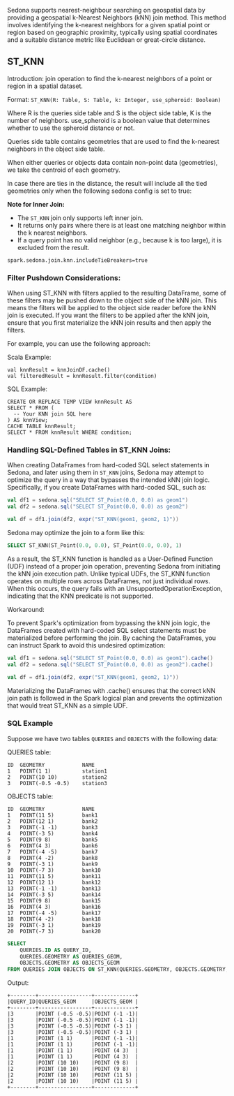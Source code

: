
<!--
 Licensed to the Apache Software Foundation (ASF) under one
 or more contributor license agreements.  See the NOTICE file
 distributed with this work for additional information
 regarding copyright ownership.  The ASF licenses this file
 to you under the Apache License, Version 2.0 (the
 "License"); you may not use this file except in compliance
 with the License.  You may obtain a copy of the License at

   http://www.apache.org/licenses/LICENSE-2.0

 Unless required by applicable law or agreed to in writing,
 software distributed under the License is distributed on an
 "AS IS" BASIS, WITHOUT WARRANTIES OR CONDITIONS OF ANY
 KIND, either express or implied.  See the License for the
 specific language governing permissions and limitations
 under the License.
 -->

Sedona supports nearest-neighbour searching on geospatial data by providing a geospatial k-Nearest Neighbors (kNN) join method. This method involves identifying the k-nearest neighbors for a given spatial point or region based on geographic proximity, typically using spatial coordinates and a suitable distance metric like Euclidean or great-circle distance.

## ST_KNN

Introduction: join operation to find the k-nearest neighbors of a point or region in a spatial dataset.

Format: `ST_KNN(R: Table, S: Table, k: Integer, use_spheroid: Boolean)`

Where R is the queries side table and S is the object side table, K is the number of neighbors. use_spheroid is a boolean value that determines whether to use the spheroid distance or not.

Queries side table contains geometries that are used to find the k-nearest neighbors in the object side table.

When either queries or objects data contain non-point data (geometries), we take the centroid of each geometry.

In case there are ties in the distance, the result will include all the tied geometries only when the following sedona config is set to true:

**Note for Inner Join:**

- The `ST_KNN` join only supports left inner join.
- It returns only pairs where there is at least one matching neighbor within the k nearest neighbors.
- If a query point has no valid neighbor (e.g., because k is too large), it is excluded from the result.

```
spark.sedona.join.knn.includeTieBreakers=true
```

### Filter Pushdown Considerations:

When using ST_KNN with filters applied to the resulting DataFrame, some of these filters may be pushed down to the object side of the kNN join. This means the filters will be applied to the object side reader before the kNN join is executed. If you want the filters to be applied after the kNN join, ensure that you first materialize the kNN join results and then apply the filters.

For example, you can use the following approach:

Scala Example:

```
val knnResult = knnJoinDF.cache()
val filteredResult = knnResult.filter(condition)
```

SQL Example:

```
CREATE OR REPLACE TEMP VIEW knnResult AS
SELECT * FROM (
  -- Your KNN join SQL here
) AS knnView;
CACHE TABLE knnResult;
SELECT * FROM knnResult WHERE condition;
```

### Handling SQL-Defined Tables in ST_KNN Joins:

When creating DataFrames from hard-coded SQL select statements in Sedona, and later using them in `ST_KNN` joins, Sedona may attempt to optimize the query in a way that bypasses the intended kNN join logic. Specifically, if you create DataFrames with hard-coded SQL, such as:

```scala
val df1 = sedona.sql("SELECT ST_Point(0.0, 0.0) as geom1")
val df2 = sedona.sql("SELECT ST_Point(0.0, 0.0) as geom2")

val df = df1.join(df2, expr("ST_KNN(geom1, geom2, 1)"))
```

Sedona may optimize the join to a form like this:

```sql
SELECT ST_KNN(ST_Point(0.0, 0.0), ST_Point(0.0, 0.0), 1)
```

As a result, the ST_KNN function is handled as a User-Defined Function (UDF) instead of a proper join operation, preventing Sedona from initiating the kNN join execution path. Unlike typical UDFs, the ST_KNN function operates on multiple rows across DataFrames, not just individual rows. When this occurs, the query fails with an UnsupportedOperationException, indicating that the KNN predicate is not supported.

Workaround:

To prevent Spark's optimization from bypassing the kNN join logic, the DataFrames created with hard-coded SQL select statements must be materialized before performing the join. By caching the DataFrames, you can instruct Spark to avoid this undesired optimization:

```scala
val df1 = sedona.sql("SELECT ST_Point(0.0, 0.0) as geom1").cache()
val df2 = sedona.sql("SELECT ST_Point(0.0, 0.0) as geom2").cache()

val df = df1.join(df2, expr("ST_KNN(geom1, geom2, 1)"))
```

Materializing the DataFrames with .cache() ensures that the correct kNN join path is followed in the Spark logical plan and prevents the optimization that would treat ST_KNN as a simple UDF.

### SQL Example

Suppose we have two tables `QUERIES` and `OBJECTS` with the following data:

QUERIES table:

```
ID  GEOMETRY            NAME
1   POINT(1 1)	        station1
2   POINT(10 10)	    station2
3   POINT(-0.5 -0.5)	station3
```

OBJECTS table:

```
ID  GEOMETRY            NAME
1	POINT(11 5)         bank1
2	POINT(12 1)         bank2
3	POINT(-1 -1)        bank3
4	POINT(-3 5)         bank4
5	POINT(9 8)          bank5
6	POINT(4 3)          bank6
7	POINT(-4 -5)        bank7
8	POINT(4 -2)         bank8
9	POINT(-3 1)         bank9
10	POINT(-7 3)         bank10
11	POINT(11 5)         bank11
12	POINT(12 1)         bank12
13	POINT(-1 -1)        bank13
14	POINT(-3 5)         bank14
15	POINT(9 8)          bank15
16	POINT(4 3)          bank16
17	POINT(-4 -5)        bank17
18	POINT(4 -2)         bank18
19	POINT(-3 1)         bank19
20	POINT(-7 3)         bank20
```

```sql
SELECT
    QUERIES.ID AS QUERY_ID,
    QUERIES.GEOMETRY AS QUERIES_GEOM,
    OBJECTS.GEOMETRY AS OBJECTS_GEOM
FROM QUERIES JOIN OBJECTS ON ST_KNN(QUERIES.GEOMETRY, OBJECTS.GEOMETRY, 4, FALSE)
```

Output:

```
+--------+-----------------+-------------+
|QUERY_ID|QUERIES_GEOM     |OBJECTS_GEOM |
+--------+-----------------+-------------+
|3       |POINT (-0.5 -0.5)|POINT (-1 -1)|
|3       |POINT (-0.5 -0.5)|POINT (-1 -1)|
|3       |POINT (-0.5 -0.5)|POINT (-3 1) |
|3       |POINT (-0.5 -0.5)|POINT (-3 1) |
|1       |POINT (1 1)      |POINT (-1 -1)|
|1       |POINT (1 1)      |POINT (-1 -1)|
|1       |POINT (1 1)      |POINT (4 3)  |
|1       |POINT (1 1)      |POINT (4 3)  |
|2       |POINT (10 10)    |POINT (9 8)  |
|2       |POINT (10 10)    |POINT (9 8)  |
|2       |POINT (10 10)    |POINT (11 5) |
|2       |POINT (10 10)    |POINT (11 5) |
+--------+-----------------+-------------+
```
